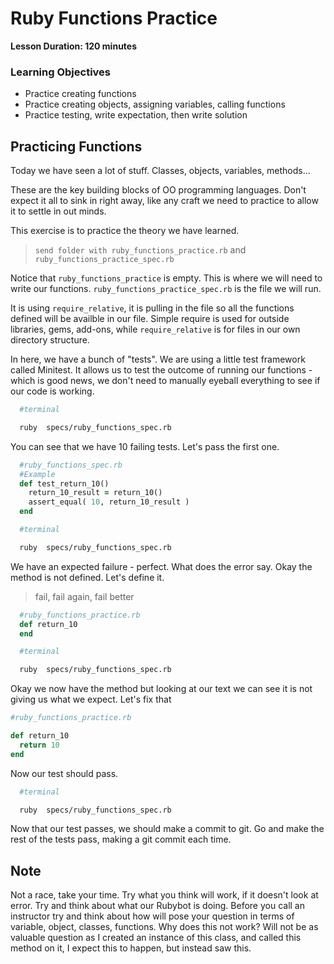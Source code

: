 # Ruby Functions Practice

**Lesson Duration: 120 minutes**

### Learning Objectives
- Practice creating functions
- Practice creating objects, assigning variables, calling functions
- Practice testing, write expectation, then write solution

## Practicing Functions


Today we have seen a lot of stuff.  Classes, objects, variables, methods...

These are the key building blocks of OO programming languages.  Don't expect it all to sink in right away, like any craft we need to practice to allow it to settle in out minds.

This exercise is to practice the theory we have learned.

> `send folder with ruby_functions_practice.rb` and `ruby_functions_practice_spec.rb`

Notice that `ruby_functions_practice` is empty.  This is where we will need to write our functions.
`ruby_functions_practice_spec.rb` is the file we will run.

It is using `require_relative`,  it is pulling in the file so all the functions defined will be availble in our file. Simple require is used for outside libraries, gems, add-ons, while `require_relative` is for files in our own directory structure.

In here, we have a bunch of "tests". We are using a little test framework called Minitest. It allows us to test the outcome of running our functions - which is good news, we don't need to manually eyeball everything to see if our code is working.

```bash
  #terminal

  ruby  specs/ruby_functions_spec.rb
```

You can see that we have 10 failing tests. Let's pass the first one.

```ruby
  #ruby_functions_spec.rb
  #Example
  def test_return_10()
    return_10_result = return_10()
    assert_equal( 10, return_10_result )
  end
```

```bash
  #terminal

  ruby  specs/ruby_functions_spec.rb
```

We have an expected failure - perfect.  What does the error say. Okay the method is not defined.  Let's define it.

> fail, fail again, fail better

```ruby
  #ruby_functions_practice.rb
  def return_10
  end
```

```bash
  #terminal

  ruby  specs/ruby_functions_spec.rb
```

Okay we now have the method but looking at our text we can see it is not giving us what we expect. Let's fix that

```ruby
#ruby_functions_practice.rb

def return_10
  return 10
end
```

Now our test should pass.

```bash
  #terminal

  ruby  specs/ruby_functions_spec.rb
```

Now that our test passes, we should make a commit to git. Go and make the rest of the tests pass, making a git commit each time.

## Note
Not a race, take your time. Try what you think will work, if it doesn't look at error.  Try and think about what our Rubybot is doing. Before you call an instructor try and think about how will pose your question in terms of variable, object, classes, functions.  Why does this not work? Will not be as valuable question as I created an instance of this class,  and called this method on it,  I expect this to happen,  but instead saw this.
